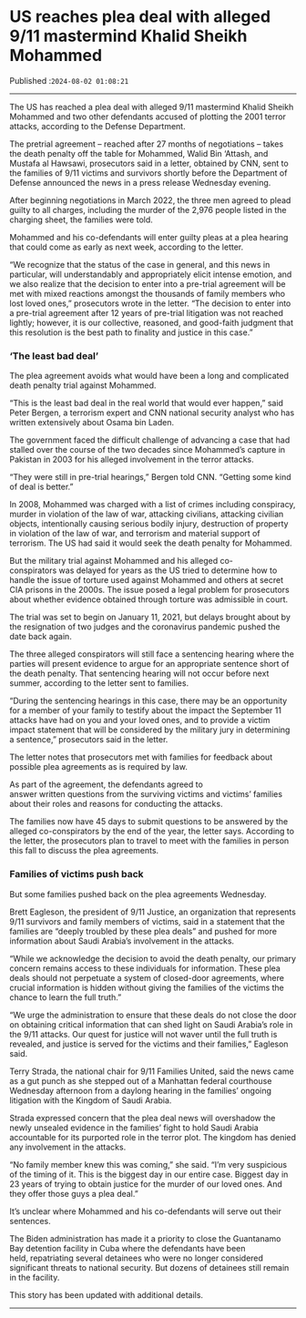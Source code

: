 # US reaches plea deal with alleged 9/11 mastermind Khalid Sheikh Mohammed

Published :`2024-08-02 01:08:21`

---

The US has reached a plea deal with alleged 9/11 mastermind Khalid Sheikh Mohammed and two other defendants accused of plotting the 2001 terror attacks, according to the Defense Department.

The pretrial agreement – reached after 27 months of negotiations – takes the death penalty off the table for Mohammed, Walid Bin ‘Attash, and Mustafa al Hawsawi, prosecutors said in a letter, obtained by CNN, sent to the families of 9/11 victims and survivors shortly before the Department of Defense announced the news in a press release Wednesday evening.

After beginning negotiations in March 2022, the three men agreed to plead guilty to all charges, including the murder of the 2,976 people listed in the charging sheet, the families were told.

Mohammed and his co-defendants will enter guilty pleas at a plea hearing that could come as early as next week, according to the letter.

“We recognize that the status of the case in general, and this news in particular, will understandably and appropriately elicit intense emotion, and we also realize that the decision to enter into a pre-trial agreement will be met with mixed reactions amongst the thousands of family members who lost loved ones,” prosecutors wrote in the letter. “The decision to enter into a pre-trial agreement after 12 years of pre-trial litigation was not reached lightly; however, it is our collective, reasoned, and good-faith judgment that this resolution is the best path to finality and justice in this case.”

### ‘The least bad deal’

The plea agreement avoids what would have been a long and complicated death penalty trial against Mohammed.

“This is the least bad deal in the real world that would ever happen,” said Peter Bergen, a terrorism expert and CNN national security analyst who has written extensively about Osama bin Laden.

The government faced the difficult challenge of advancing a case that had stalled over the course of the two decades since Mohammed’s capture in Pakistan in 2003 for his alleged involvement in the terror attacks.

“They were still in pre-trial hearings,” Bergen told CNN. “Getting some kind of deal is better.”

In 2008, Mohammed was charged with a list of crimes including conspiracy, murder in violation of the law of war, attacking civilians, attacking civilian objects, intentionally causing serious bodily injury, destruction of property in violation of the law of war, and terrorism and material support of terrorism. The US had said it would seek the death penalty for Mohammed.

But the military trial against Mohammed and his alleged co-conspirators was delayed for years as the US tried to determine how to handle the issue of torture used against Mohammed and others at secret CIA prisons in the 2000s. The issue posed a legal problem for prosecutors about whether evidence obtained through torture was admissible in court.

The trial was set to begin on January 11, 2021, but delays brought about by the resignation of two judges and the coronavirus pandemic pushed the date back again.

The three alleged conspirators will still face a sentencing hearing where the parties will present evidence to argue for an appropriate sentence short of the death penalty. That sentencing hearing will not occur before next summer, according to the letter sent to families.

“During the sentencing hearings in this case, there may be an opportunity for a member of your family to testify about the impact the September 11 attacks have had on you and your loved ones, and to provide a victim impact statement that will be considered by the military jury in determining a sentence,” prosecutors said in the letter.

The letter notes that prosecutors met with families for feedback about possible plea agreements as is required by law.

As part of the agreement, the defendants agreed to answer written questions from the surviving victims and victims’ families about their roles and reasons for conducting the attacks.

The families now have 45 days to submit questions to be answered by the alleged co-conspirators by the end of the year, the letter says. According to the letter, the prosecutors plan to travel to meet with the families in person this fall to discuss the plea agreements.

### Families of victims push back

But some families pushed back on the plea agreements Wednesday.

Brett Eagleson, the president of 9/11 Justice, an organization that represents 9/11 survivors and family members of victims, said in a statement that the families are “deeply troubled by these plea deals” and pushed for more information about Saudi Arabia’s involvement in the attacks.

“While we acknowledge the decision to avoid the death penalty, our primary concern remains access to these individuals for information. These plea deals should not perpetuate a system of closed-door agreements, where crucial information is hidden without giving the families of the victims the chance to learn the full truth.”

“We urge the administration to ensure that these deals do not close the door on obtaining critical information that can shed light on Saudi Arabia’s role in the 9/11 attacks. Our quest for justice will not waver until the full truth is revealed, and justice is served for the victims and their families,” Eagleson said.

Terry Strada, the national chair for 9/11 Families United, said the news came as a gut punch as she stepped out of a Manhattan federal courthouse Wednesday afternoon from a daylong hearing in the families’ ongoing litigation with the Kingdom of Saudi Arabia.

Strada expressed concern that the plea deal news will overshadow the newly unsealed evidence in the families’ fight to hold Saudi Arabia accountable for its purported role in the terror plot. The kingdom has denied any involvement in the attacks.

“No family member knew this was coming,” she said. “I’m very suspicious of the timing of it. This is the biggest day in our entire case. Biggest day in 23 years of trying to obtain justice for the murder of our loved ones. And they offer those guys a plea deal.”

It’s unclear where Mohammed and his co-defendants will serve out their sentences.

The Biden administration has made it a priority to close the Guantanamo Bay detention facility in Cuba where the defendants have been held, repatriating several detainees who were no longer considered significant threats to national security. But dozens of detainees still remain in the facility.

This story has been updated with additional details.

---

